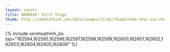 ```yaml
---
layout: sieutv
title: AKB0048: First Stage
thumb: http://xemhoathinh.net/data/images/films/thumb/nhom-nhac-vui-nhon-akb0048-first-stage-2012.jpg
---
```

{% include xemhoathinh_bo tap="162594,162595,162596,162597,162598,162599,162600,162601,162602,162603,162604,162605,162606" %} 
